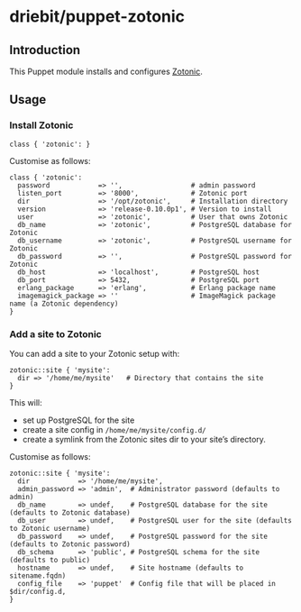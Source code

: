 driebit/puppet-zotonic
====================

Introduction
------------

This Puppet module installs and configures [Zotonic](http://zotonic.com/).

Usage
-----

### Install Zotonic

```puppet
class { 'zotonic': }
```

Customise as follows:

```puppet
class { 'zotonic':
  password            => '',                 # admin password
  listen_port         => '8000',             # Zotonic port
  dir                 => '/opt/zotonic',     # Installation directory
  version             => 'release-0.10.0p1', # Version to install
  user                => 'zotonic',          # User that owns Zotonic
  db_name             => 'zotonic',          # PostgreSQL database for Zotonic
  db_username         => 'zotonic',          # PostgreSQL username for Zotonic
  db_password         => '',                 # PostgreSQL password for Zotonic
  db_host             => 'localhost',        # PostgreSQL host
  db_port             => 5432,               # PostgreSQL port
  erlang_package      => 'erlang',           # Erlang package name
  imagemagick_package => ''                  # ImageMagick package name (a Zotonic dependency)
}
```

### Add a site to Zotonic

You can add a site to your Zotonic setup with:

```puppet
zotonic::site { 'mysite':
  dir => '/home/me/mysite'   # Directory that contains the site
}
```

This will:
* set up PostgreSQL for the site
* create a site config in `/home/me/mysite/config.d/`
* create a symlink from the Zotonic sites dir to your site’s directory.

Customise as follows:

```puppet
zotonic::site { 'mysite':
  dir            => '/home/me/mysite',
  admin_password => 'admin',  # Administrator password (defaults to admin)
  db_name        => undef,    # PostgreSQL database for the site (defaults to Zotonic database)
  db_user        => undef,    # PostgreSQL user for the site (defaults to Zotonic username)
  db_password    => undef,    # PostgreSQL password for the site (defaults to Zotonic password)
  db_schema      => 'public', # PostgreSQL schema for the site (defaults to public)
  hostname       => undef,    # Site hostname (defaults to sitename.fqdn)
  config_file    => 'puppet'  # Config file that will be placed in $dir/config.d,
}
```
